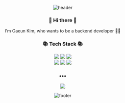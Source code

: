 <div align="center">
  
![header](https://capsule-render.vercel.app/api?type=slice&height=250&color=B7D0E4&text=welcome!&fontSize=100&fontColor=343a40&fontAlignY=40&animation=fadeIn&desc=gaeun's%20GitHub&descAlign=68&descAlignY=61&descSize=25)
</div>

<h3 align="center">
   👋 Hi there 👋
</h3>

<p align="center">
  I'm Gaeun Kim, who wants to be a backend developer 👩‍💻
</p>

<h3 align="center">
   📚 Tech Stack 📚 
</h3>

<div align="center">
  <img src="https://img.shields.io/badge/Java-007396??style=flat-square&logo=java&logoColor=white"/>
  <img src="https://img.shields.io/badge/Spring-6DB33F?style=flat-square&logo=Spring&logoColor=white"/>
  <img src="https://img.shields.io/badge/MyBatis-d40000??style=flat-square&logo=MyBatis&logoColor=white"/>
</div> 

<div align="center">  
  <img src="https://img.shields.io/badge/Oracle-d40000?style=flat-square&logo=oracle&logoColor=white"/>
  <img src="https://img.shields.io/badge/MySQL-4479A1?style=flat-square&logo=MySQL&logoColor=white"/>
  <img src="https://img.shields.io/badge/Apache Tomcat-F8DC75?style=flat-square&logo=ApacheTomcat&logoColor=black"/>
</div> 

<h3 align="center">
  •••
</h3>

<div align="center">
  <a href="mailto:kge3906@gmail.com">
    <img src="https://img.shields.io/badge/Gmail-EA4335?style=flat-square&logo=Gmail&logoColor=white&link=mailto:kge3906@gmail.com"/>
  </a>
</div> 

<div align="center">
  
![footer](https://capsule-render.vercel.app/api?section=footer&type=slice&color=B7D0E4&height=130)
</div>

